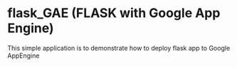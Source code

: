 # flask_GAE (FLASK with Google App Engine)
This simple application is to demonstrate how to deploy flask app to Google AppEngine

